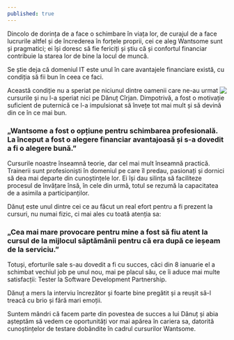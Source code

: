 ```yaml
---
published: true
---
```


Dincolo de dorința de a face o schimbare în viața lor, de curajul de a face lucrurile altfel și de încrederea în forțele proprii, cei ce aleg Wantsome sunt și pragmatici; ei își doresc să fie fericiți și știu că și confortul financiar contribuie la starea lor de bine la locul de muncă.

Se știe deja că domeniul IT este unul în care avantajele financiare există, cu condiția să fii bun în ceea ce faci. 
<!--more-->

<img src="{{ site.url }}/img/blog/danut_cirjan.jpg" class="img-responsive img-square" align="right"/> Această condiție nu a speriat pe niciunul dintre oamenii care ne-au urmat cursurile și nu l-a speriat nici pe Dănuț Cîrjan. Dimpotrivă, a fost o motivație suficient de puternică ce l-a impulsionat să învețe tot mai mult și să devină din ce în ce mai bun.

### „Wantsome a fost o opțiune pentru schimbarea profesională.  La început a fost o alegere financiar avantajoasă și s-a dovedit a fi o alegere bună.”

Cursurile noastre înseamnă teorie, dar cel mai mult înseamnă practică. Trainerii sunt profesioniști în domeniul pe care îl predau, pasionați și dornici să dea mai departe din cunoștințele lor. Ei își dau silința să faciliteze procesul de învățare însă, în cele din urmă, totul se rezumă la capacitatea de a asimila a participanților. 

Dănuț este unul dintre cei ce au făcut un real efort pentru a fi prezent la cursuri, nu numai fizic, ci mai ales cu toată atenția sa:

### „Cea mai mare provocare pentru mine a fost să fiu atent la cursul de la mijlocul săptămânii pentru că era după ce ieșeam de la serviciu.”

Totuși, eforturile sale s-au dovedit a fi cu succes, căci din 8 ianuarie el a schimbat vechiul job pe unul nou, mai pe placul său, ce îi aduce mai multe satisfacții: Tester la Software Development Partnership.

Dănuț a mers la interviu încrezător și foarte bine pregătit și a reușit să-l treacă cu brio și fără mari emoții.

Suntem mândri că facem parte din povestea de succes a lui Dănuț și abia așteptăm să vedem ce oportunități vor mai apărea în cariera sa, datorită cunoștințelor de testare dobândite în cadrul cursurilor Wantsome.
